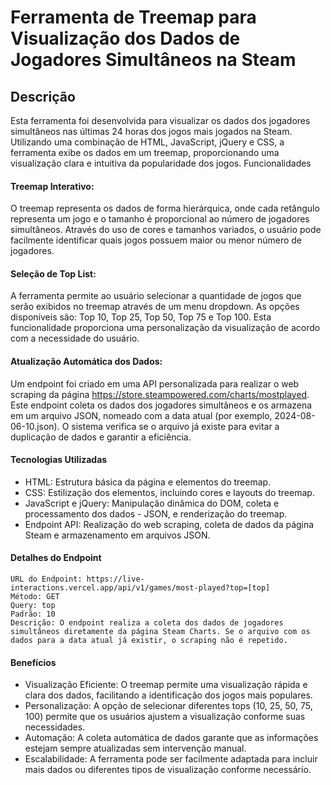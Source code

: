# Ferramenta de Treemap para Visualização dos Dados de Jogadores Simultâneos na Steam

## Descrição

Esta ferramenta foi desenvolvida para visualizar os dados dos jogadores simultâneos nas últimas 24 horas dos jogos mais jogados na Steam. Utilizando uma combinação de HTML, JavaScript, jQuery e CSS, a ferramenta exibe os dados em um treemap, proporcionando uma visualização clara e intuitiva da popularidade dos jogos.
Funcionalidades

#### Treemap Interativo:
O treemap representa os dados de forma hierárquica, onde cada retângulo representa um jogo e o tamanho é proporcional ao número de jogadores simultâneos.
Através do uso de cores e tamanhos variados, o usuário pode facilmente identificar quais jogos possuem maior ou menor número de jogadores.

#### Seleção de Top List:
A ferramenta permite ao usuário selecionar a quantidade de jogos que serão exibidos no treemap através de um menu dropdown. As opções disponíveis são: Top 10, Top 25, Top 50, Top 75 e Top 100.
Esta funcionalidade proporciona uma personalização da visualização de acordo com a necessidade do usuário.

#### Atualização Automática dos Dados:
Um endpoint foi criado em uma API personalizada para realizar o web scraping da página https://store.steampowered.com/charts/mostplayed.
Este endpoint coleta os dados dos jogadores simultâneos e os armazena em um arquivo JSON, nomeado com a data atual (por exemplo, 2024-08-06-10.json).
O sistema verifica se o arquivo já existe para evitar a duplicação de dados e garantir a eficiência.

#### Tecnologias Utilizadas

- HTML: Estrutura básica da página e elementos do treemap.
- CSS: Estilização dos elementos, incluindo cores e layouts do treemap.
- JavaScript e jQuery: Manipulação dinâmica do DOM, coleta e processamento dos dados - JSON, e renderização do treemap.
- Endpoint API: Realização do web scraping, coleta de dados da página Steam e armazenamento em arquivos JSON.

#### Detalhes do Endpoint

    URL do Endpoint: https://live-interactions.vercel.app/api/v1/games/most-played?top=[top]
    Método: GET
    Query: top
    Padrão: 10
    Descrição: O endpoint realiza a coleta dos dados de jogadores simultâneos diretamente da página Steam Charts. Se o arquivo com os dados para a data atual já existir, o scraping não é repetido.

#### Benefícios

- Visualização Eficiente: O treemap permite uma visualização rápida e clara dos dados, facilitando a identificação dos jogos mais populares.
- Personalização: A opção de selecionar diferentes tops (10, 25, 50, 75, 100) permite que os usuários ajustem a visualização conforme suas necessidades.
- Automação: A coleta automática de dados garante que as informações estejam sempre atualizadas sem intervenção manual.
- Escalabilidade: A ferramenta pode ser facilmente adaptada para incluir mais dados ou diferentes tipos de visualização conforme necessário.
